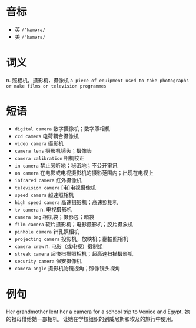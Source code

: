 # 音标

- 英 `/'kæmərə/`
- 美 `/'kæmərə/`

# 词义

n. 照相机，摄影机，摄像机
`a piece of equipment used to take photographs or make films or television programmes`

# 短语

- `digital camera` 数字摄像机；数字照相机
- `ccd camera` 电荷耦合摄像机
- `video camera` 摄影机
- `camera lens` 摄影机镜头；摄像头
- `camera calibration` 相机校正
- `in camera` 禁止旁听地；秘密地；不公开审讯
- `on camera` 在电影或电视摄影机的摄影范围内；出现在电视上
- `infrared camera` 红外摄像机
- `television camera` [电]电视摄像机
- `speed camera` 超速照相机
- `high speed camera` 高速摄影机；高速照相机
- `tv camera` n. 电视摄影机
- `camera bag` 相机袋；摄影包；暗袋
- `film camera` 软片摄影机；电影摄影机；胶片摄象机
- `pinhole camera` 针孔照相机
- `projecting camera` 投影机，放映机；翻拍照相机
- `camera crew` n. 电影（或电视）摄制组
- `streak camera` 超快扫描照相机；超高速扫描摄影机
- `security camera` 保安摄像机
- `camera angle` 摄影机物镜视角；照像镜头视角

# 例句

Her grandmother lent her a camera for a school trip to Venice and Egypt.
她的祖母借给她一部相机，让她在学校组织的到威尼斯和埃及的旅行中使用。


